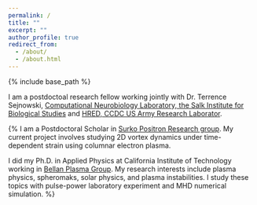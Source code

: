 ```yaml
---
permalink: /
title: ""
excerpt: ""
author_profile: true
redirect_from: 
  - /about/
  - /about.html
---
```


{% include base_path %}

I am a postdoctoal research fellow working jointly with Dr. Terrence Sejnowski, <a href="https://cnl.salk.edu/" target="_blank">Computational Neurobiology Laboratory, the Salk Institute for Biological Studies</a> and <a href="https://www.arl.army.mil/who-we-are/directorates/hred/" target="_blank">HRED, CCDC US Army Research Laborator</a>. 

{% I am a Postdoctoral Scholar in <a href="https://positrons.ucsd.edu/" target="_blank">Surko Positron Research group</a>. My current project involves studying 2D vortex dynamics under time-dependent strain using columnar electron plasma. 

I did my Ph.D. in Applied Physics at California Institute of Technology working in <a href="http://www.bellanplasmagroup.caltech.edu/" target="_blank">Bellan Plasma Group</a>. My research interests include plasma physics, spheromaks, solar physics, and plasma instabilities. I study these topics with pulse-power laboratory experiment and MHD numerical simulation. %}

